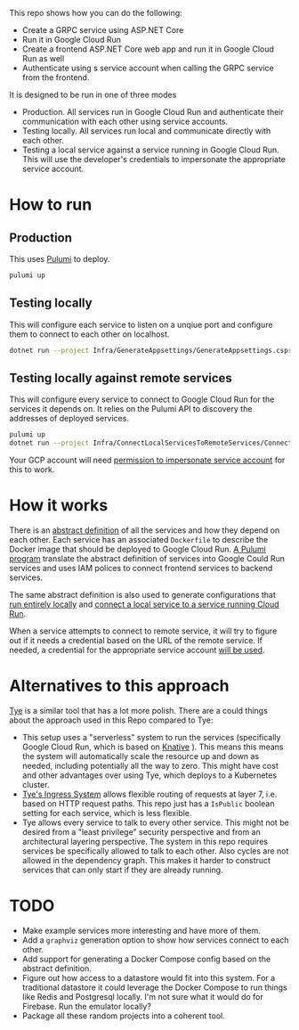 
This repo shows how you can do the following:

* Create a GRPC service using ASP.NET Core
* Run it in Google Cloud Run
* Create a frontend ASP.NET Core web app and run it in Google Cloud Run as well
* Authenticate using s service account when calling the GRPC service from the frontend.

It is designed to be run in one of three modes

* Production. All services run in Google Cloud Run and authenticate their communication
  with each other using service accounts.
* Testing locally. All services run local and communicate directly with each other.
* Testing a local service against a service running in Google Cloud Run. This will
  use the developer's credentials to impersonate the appropriate service account.

# How to run

## Production

This uses [Pulumi](https://www.pulumi.com/) to deploy.

```bash
pulumi up
```

## Testing locally

This will configure each service to listen on a unqiue port and configure them
to connect to each other on localhost.

```bash
dotnet run --project Infra/GenerateAppsettings/GenerateAppsettings.csproj
```

## Testing locally against remote services

This will configure every service to connect to Google Cloud Run for the services
it depends on. It relies on the Pulumi API to discovery the addresses of deployed
services.

```bash
pulumi up
dotnet run --project Infra/ConnectLocalServicesToRemoteServices/ConnectLocalServicesToRemoteServices.csproj
```

Your GCP account will need
[permission to impersonate service account](https://cloud.google.com/iam/docs/impersonating-service-accounts)
for this to work.

# How it works

There is an
[abstract definition](Infra/InfraLib/ServiceDefinition.cs)
of all the services and how they depend on each other. Each service has an
associated `Dockerfile` to describe the Docker image that should be deployed to
Google Cloud Run.
[A Pulumi program](Infra/PulumiInfra/MyStack.cs)
translate the abstract definition of services into Google Could Run services
and uses IAM polices to connect frontend services to backend services.

The same abstract definition is also used to generate configurations that
[run entirely locally](Infra/GenerateAppsettings/Program.cs)
and
[connect a local service to a service running Cloud Run](Infra/ConnectLocalServicesToRemoteServices/Program.cs).

When a service attempts to connect to remote service, it will try to figure out
if it needs a credential based on the URL of the remote service. If needed, a
credential for the appropriate service account [will be used](GrpcContracts/GoogleAuthConfigurationExtensions.cs).

# Alternatives to this approach

[Tye](https://github.com/dotnet/tye) is a similar tool that has a lot more
polish. There are a could things about the approach used in this Repo compared
to Tye:

* This setup uses a "serverless" system to run the services (specifically Google Cloud Run, which is based on [Knative](https://knative.dev/docs/) ).
  This means this means the system will automatically scale the resource up and
  down as needed, including potentially all the way to zero. This might have cost
  and other advantages over using Tye, which deploys to a Kubernetes cluster.
* [Tye's Ingress System](https://github.com/dotnet/tye/blob/main/docs/recipes/ingress.md)
  allows flexible routing of requests at layer 7, i.e. based on HTTP request paths.
  This repo just has a `IsPublic` boolean setting for each service, which is less
  flexible.
* Tye allows every service to talk to every other service. This might not be desired
  from a "least privilege" security perspective and from an architectural
  layering perspective. The system in this repo requires services be specifically
  allowed to talk to each other. Also cycles are not allowed in the dependency
  graph. This makes it harder to construct services that can only start if they
  are already running.

# TODO

* Make example services more interesting and have more of them.
* Add a `graphviz` generation option to show how services connect to each other.
* Add support for generating a Docker Compose config based on the abstract definition.
* Figure out how access to a datastore would fit into this system. For a traditional
  datastore it could leverage the Docker Compose to run things like Redis and Postgresql
  locally. I'm not sure what it would do for Firebase. Run the emulator locally?
* Package all these random projects into a coherent tool.
